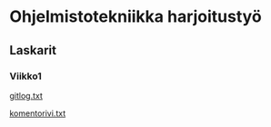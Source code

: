 # Ohjelmistotekniikka harjoitustyö
## Laskarit
### Viikko1
[gitlog.txt](https://github.com/VeetiE/ot-harjoitustyo/blob/0ed0b89a37cdcc06385aeec3e7b8df98c7e424e0/laskarit/viikko1/gitlog.txt)

[komentorivi.txt](https://github.com/VeetiE/ot-harjoitustyo/blob/0ed0b89a37cdcc06385aeec3e7b8df98c7e424e0/laskarit/viikko1/komentorivi.txt)
